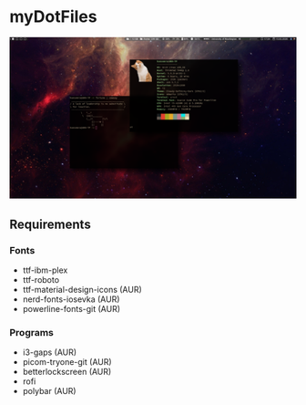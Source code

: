 # myDotFiles
![Alt text](https://github.com/hansemro/myDotFiles/blob/master/Screenshot.png?raw=true)

## Requirements
### Fonts
- ttf-ibm-plex
- ttf-roboto
- ttf-material-design-icons (AUR)
- nerd-fonts-iosevka (AUR)
- powerline-fonts-git (AUR)
### Programs
- i3-gaps (AUR)
- picom-tryone-git (AUR)
- betterlockscreen (AUR)
- rofi
- polybar (AUR)

